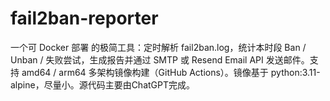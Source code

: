 # fail2ban-reporter
一个可 Docker 部署 的极简工具：定时解析 fail2ban.log，统计本时段 Ban / Unban / 失败尝试，生成报告并通过 SMTP 或 Resend Email API 发送邮件。支持 amd64 / arm64 多架构镜像构建（GitHub Actions）。镜像基于 python:3.11-alpine，尽量小。源代码主要由ChatGPT完成。

